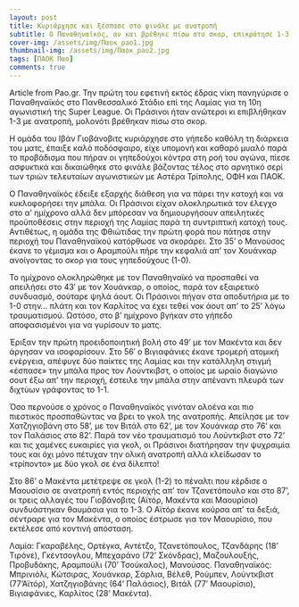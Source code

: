 ```yaml
---
layout: post
title: Κυριάρχησε και ξέσπασε στο φινάλε με ανατροπή
subtitle: Ο Παναθηναϊκός, αν και βρέθηκε πίσω στο σκορ, επικράτησε 1-3 της Λαμίας στο Πανθεσσαλικό Στάδιο
cover-img: /assets/img/Παοκ_pao1.jpg
thumbnail-img: /assets/img/Παοκ_pao2.jpg
tags: [ΠΑΟΚ Παο]
comments: true
---
```

Article from Pao.gr.
Την πρώτη του εφετινή εκτός έδρας νίκη πανηγύρισε ο Παναθηναϊκός στο Πανθεσσαλικό Στάδιο επί της Λαμίας για τη 10η αγωνιστική της Super League. Οι Πράσινοι ήταν ανώτεροι κι 
επιβλήθηκαν 1-3 με ανατροπή, μολονότι βρέθηκαν πίσω στο σκορ.

Η ομάδα του Ιβάν Γιοβάνοβιτς κυριάρχησε στο γήπεδο καθόλη τη διάρκεια του ματς, έπαιξε καλό ποδόσφαιρο, είχε υπομονή και καθαρό μυαλό παρά το προβάδισμα που πήραν οι 
γηπεδούχοι κόντρα στη ροή του αγώνα, πίεσε ασφυκτικά και δικαιώθηκε στο φινάλε βάζοντας τέλος στο αρνητικό σερί των τριών τελευταίων αγωνιστικών με Αστέρα Τρίπολης, ΟΦΗ και ΠΑΟΚ.

Ο Παναθηναϊκός έδειξε εξαρχής διάθεση για να πάρει την κατοχή και να κυκλοφορήσει την μπάλα. Οι Πράσινοι είχαν ολοκληρωτικά τον έλεγχο στο α’ ημίχρονο αλλά δεν
μπόρεσαν να δημιουργήσουν απειλητικές προϋποθέσεις στην περιοχή της Λαμίας παρά τη συντριπτική κατοχή τους. Αντιθέτως, η ομάδα της Φθιώτιδας την πρώτη φορά που πάτησε στην
περιοχή του Παναθηναϊκού κατόρθωσε να σκοράρει. Στο 35’ ο Μανούσος έκανε το γέμισμα και ο Αραμπούλι πήρε την κεφαλιά απ’ τον Χουάνκαρ ανοίγοντας το σκορ για τους γηπεδούχους (1-0).

Το ημίχρονο ολοκληρώθηκε με τον Παναθηναϊκό να προσπαθεί να απειλήσει στο 43′ με τον Χουάνκαρ, ο οποίος, παρά τον εξαιρετικό συνδυασμό, σούταρε ψηλά άουτ.
Οι Πράσινοι πήγαν στα αποδυτήρια με το 1-0 στην… πλάτη και τον Καρλίτος να έχει τεθεί νοκ άουτ απ’ το 25’ λόγω τραυματισμού. Ωστόσο, στο β’ ημίχρονο βγήκαν 
στο γήπεδο αποφασισμένοι για να γυρίσουν το ματς.

Έριξαν την πρώτη προειδοποιητική βολή στο 49’ με τον Μακέντα και δεν άργησαν να ισοφαρίσουν. Στο 56′ ο Βιγιαφάνιες έκανε τρομερή ατομική ενέργεια, απέφυγε δύο παίκτες 
της Λαμίας και την κατάλληλη στιγμή «έσπασε» την μπάλα προς τον Λούντκιβστ, ο οποίος με ωραίο διαγώνιο σουτ έξω απ’ την περιοχή, έστειλε την μπάλα στην απέναντι πλευρά 
των διχτύων γράφοντας το 1-1.

Όσο περνούσε ο χρόνος ο Παναθηναϊκός γινόταν ολοένα και πιο πιεστικός προσπαθώντας να βρει το γκολ της ανατροπής. Απείλησε με τον Χατζηγιοβάνη στο 58’, με τον Βιτάλ στο 
62’, με τον Χουάνκαρ στο 76’ και τον Παλάσιος στο 82’. Παρά τον νέο τραυματισμό του Λούντκβιστ στο 72’ και τις χαμένες ευκαιρίες για γκολ, οι Πράσινοι διατήρησαν την ψυχραιμία 
τους και όχι μόνο πέτυχαν την ολική ανατροπή αλλά κλείδωσαν το «τρίποντο» με δύο γκολ σε ένα δίλεπτο!

Στο 86’ ο Μακέντα μετέτρεψε σε γκολ (1-2) το πέναλτι που κέρδισε ο Μαουσίσιο σε ανατροπή εντός περιοχής απ’ τον Τζανετόπουλο και στο 87’, οι τρεις αλλαγές του 
Γιοβάνοβιτς (Αϊτόρ, Μακέντα και Μαουρίσιο) συνδυάστηκαν θαυμάσια για το 1-3. Ο Αϊτόρ έκανε κούρσα απ’ τα δεξιά, σέντραρε για τον Μακέντα, ο οποίος έστρωσε για τον Μαουρίσιο, 
που εκτέλεσε από κοντινή απόσταση.

Λαμία: Γκαραβέλης, Ορτέγκα, Αντέτζο, Τζανετόπουλος, Τζανδάρης (18’ Τιρόνε), Γκέντσογλου, Μπεχαράνο (72’ Σκόνδρας), Μαζουλουξής, Προβυδάκης, Αραμπούλι (70’ Τσούκαλος), Μανούσος.
Παναθηναϊκός: Μπρινιόλι, Κώτσιρας, Χουάνκαρ, Σάρλια, Βέλεθ, Ρούμπεν, Λούντκβιστ (77’Αϊτόρ), Χατζηγιοβάνης (64’ Παλάσιος), Βιτάλ (77’ Μαουρίσιο), Βιγιαφάνιες, Καρλίτος (28’ Μακέντα).
